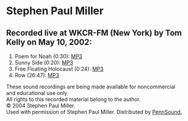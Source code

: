 Stephen Paul Miller
===================

Recorded live at WKCR-FM (New York) by Tom Kelly on May 10, 2002:
-----------------------------------------------------------------

1.  Poem for Noah (0:30): [MP3](http://media.sas.upenn.edu/pennsound/authors/Miller/Miller-Stephen-Paul_01_Poem-for-Noah_wkcr.mp3)
2.  Sunny Side (0:20): [MP3](http://media.sas.upenn.edu/pennsound/authors/Miller/Miller-Stephen-Paul_02_Sunny-Side_wkcr.mp3)
3.  Free Floating Holocaust (0:24): [MP3](http://media.sas.upenn.edu/pennsound/authors/Miller/Miller-Stephen-Paul_03_Free-Floating-Holocaust_wkcr.mp3)
4.  Row (26:47): [MP3](http://media.sas.upenn.edu/pennsound/authors/Miller/Miller-Stephen-Paul_04_Row_wkcr.mp3)

These sound recordings are being made available for noncommercial  
and educational use only.  
All rights to this recorded material belong to the author.  
© 2004 Stephen
Paul Miller.  
Used with permission of Stephen Paul Miller. Distributed by [PennSound.](../index.html)
